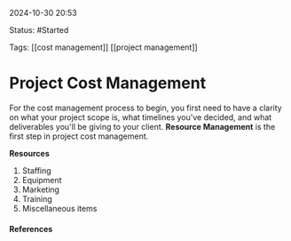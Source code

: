 
2024-10-30 20:53

Status: #Started 

Tags: [[cost management]] [[project management]] 

# Project Cost Management

For the cost management process to begin, you first need to have a clarity on what your project scope is, what timelines you've decided, and what deliverables you'll be giving to your client. **Resource Management** is the first step in project cost management.

**Resources**
1. Staffing
2. Equipment
3. Marketing
4. Training
5. Miscellaneous items



#### References

